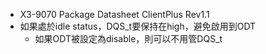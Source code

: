 - X3-9070 Package Datasheet ClientPlus Rev1.1
- 如果處於idle status，DQS_t要保持在high，避免啟用到ODT
	- 如果ODT被設定為disable，則可以不用管DQS_t